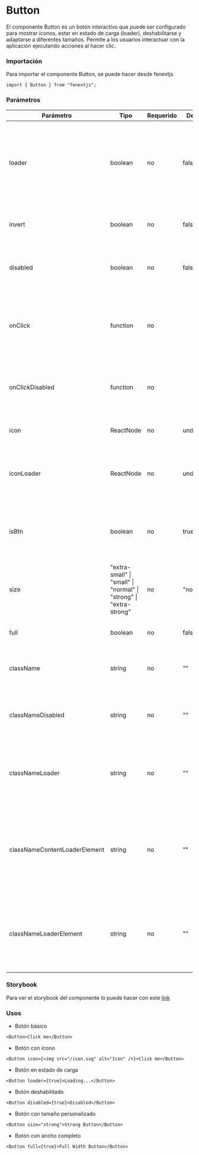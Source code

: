 # Button

El componente Button es un botón interactivo que puede ser configurado para mostrar íconos, estar en estado de carga (loader), deshabilitarse y adaptarse a diferentes tamaños. Permite a los usuarios interactuar con la aplicación ejecutando acciones al hacer clic.

### Importación

Para importar el componente Button, se puede hacer desde fenextjs

```tsx copy
import { Button } from "fenextjs";
```

### Parámetros

| Parámetro                     | Tipo                                                               | Requerido | Default   | Descripcion                                                                                                         |
| ----------------------------- | ------------------------------------------------------------------ | --------- | --------- | ------------------------------------------------------------------------------------------------------------------- |
| loader                        | boolean                                                            | no        | false     | Si el botón está en estado de carga, mostrando un indicador de carga (spinner) y deshabilitado para otras acciones. |
| invert                        | boolean                                                            | no        | false     | Si el botón invierte sus colores de background y hover.                                                             |
| disabled                      | boolean                                                            | no        | false     | Si el botón está deshabilitado, impidiendo cualquier interacción.                                                   |
| onClick                       | function                                                           | no        |           | Función que se ejecuta cuando se hace click en el botón (solo si no está deshabilitado o en estado de carga).       |
| onClickDisabled               | function                                                           | no        |           | Función que se ejecuta cuando se hace click en el botón estando deshabilitado.                                      |
| icon                          | ReactNode                                                          | no        | undefined | El ícono que se mostrará dentro del botón.                                                                          |
| iconLoader                    | ReactNode                                                          | no        | undefined | El ícono que se mostrará dentro del botón cuando esta en estado de carga.                                           |
| isBtn                         | boolean                                                            | no        | true      | Si se renderiza el componente como un botón (`\<button\>`) o como un `\<div\>`.                                     |
| size                          | "extra-small" \| "small" \| "normal" \| "strong" \| "extra-strong" | no        | "normal"  | El tamaño del botón.                                                                                                |
| full                          | boolean                                                            | no        | false     | Si el botón debe ocupar todo el ancho disponible.                                                                   |
| className                     | string                                                             | no        | ""        | Clase personalizada para el componente Button.                                                                      |
| classNameDisabled             | string                                                             | no        | ""        | Clase personalizada para el componente Button cuando esta deshabilitado.                                            |
| classNameLoader               | string                                                             | no        | ""        | Clase personalizada para el componente Button cuando esta en estado de carga.                                       |
| classNameContentLoaderElement | string                                                             | no        | ""        | Clase personalizada para contenedor del componente Loader dentro del botón cuando está en estado de carga.          |
| classNameLoaderElement        | string                                                             | no        | ""        | Clase personalizada para el componente Loader dentro del botón cuando está en estado de carga.                      |

### Storybook

Para ver el storybook del componente lo puede hacer con este [link](https://fenextjs-component-storybook.vercel.app/?path=/story/component-button--index)

### Usos

-   Botón básico

```tsx copy
<Button>Click me</Button>
```

-   Botón con ícono

```tsx copy
<Button icon={<img src="/icon.svg" alt="Icon" />}>Click me</Button>
```

-   Botón en estado de carga

```tsx copy
<Button loader={true}>Loading...</Button>
```

-   Botón deshabilitado

```tsx copy
<Button disabled={true}>Disabled</Button>
```

-   Botón con tamaño personalizado

```tsx copy
<Button size="strong">Strong Button</Button>
```

-   Botón con ancho completo

```tsx copy
<Button full={true}>Full Width Button</Button>
```
